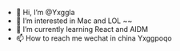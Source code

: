 - 👋 Hi, I’m @Yxggla
- 👀 I’m interested in Mac and LOL ~~
- 🌱 I’m currently learning React and AIDM
- 📫 How to reach me wechat in china Yxggpoqo

<!---
Yxggla/Yxggla is a ✨ special ✨ repository because its `README.md` (this file) appears on your GitHub profile.
You can click the Preview link to take a look at your changes.
--->
